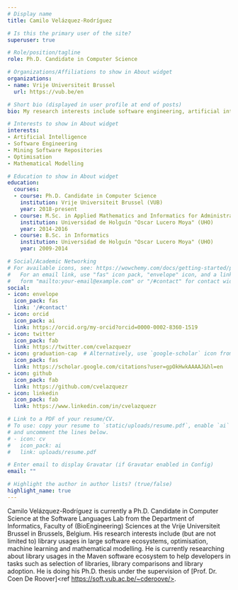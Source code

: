 ```yaml
---
# Display name
title: Camilo Velázquez-Rodríguez

# Is this the primary user of the site?
superuser: true

# Role/position/tagline
role: Ph.D. Candidate in Computer Science

# Organizations/Affiliations to show in About widget
organizations:
- name: Vrije Universiteit Brussel
  url: https://vub.be/en

# Short bio (displayed in user profile at end of posts)
bio: My research interests include software engineering, artificial intelligence on code and mining software repositories.

# Interests to show in About widget
interests:
- Artificial Intelligence
- Software Engineering
- Mining Software Repositories
- Optimisation
- Mathematical Modelling

# Education to show in About widget
education:
  courses:
  - course: Ph.D. Candidate in Computer Science
    institution: Vrije Universiteit Brussel (VUB)
    year: 2018-present
  - course: M.Sc. in Applied Mathematics and Informatics for Administration
    institution: Universidad de Holguín "Oscar Lucero Moya" (UHO)
    year: 2014-2016
  - course: B.Sc. in Informatics
    institution: Universidad de Holguín "Oscar Lucero Moya" (UHO)
    year: 2009-2014

# Social/Academic Networking
# For available icons, see: https://wowchemy.com/docs/getting-started/page-builder/#icons
#   For an email link, use "fas" icon pack, "envelope" icon, and a link in the
#   form "mailto:your-email@example.com" or "/#contact" for contact widget.
social:
- icon: envelope
  icon_pack: fas
  link: '/#contact'
- icon: orcid
  icon_pack: ai
  link: https://orcid.org/my-orcid?orcid=0000-0002-8360-1519
- icon: twitter
  icon_pack: fab
  link: https://twitter.com/cvelazquezr
- icon: graduation-cap  # Alternatively, use `google-scholar` icon from `ai` icon pack
  icon_pack: fas
  link: https://scholar.google.com/citations?user=gpOkHwkAAAAJ&hl=en
- icon: github
  icon_pack: fab
  link: https://github.com/cvelazquezr
- icon: linkedin
  icon_pack: fab
  link: https://www.linkedin.com/in/cvelazquezr

# Link to a PDF of your resume/CV.
# To use: copy your resume to `static/uploads/resume.pdf`, enable `ai` icons in `params.toml`, 
# and uncomment the lines below.
# - icon: cv
#   icon_pack: ai
#   link: uploads/resume.pdf

# Enter email to display Gravatar (if Gravatar enabled in Config)
email: ""

# Highlight the author in author lists? (true/false)
highlight_name: true
---
```


Camilo Velázquez-Rodríguez is currently a Ph.D. Candidate in Computer Science at the Software Languages Lab from the Department of Informatics, Faculty of (BioEngineering) Sciences at the Vrije Universiteit Brussel in Brussels, Belgium. His research interests include (but are not limited to) library usages in large software ecosystems, optimisation, machine learning and mathematical modelling. He is currently researching about library usages in the Maven software ecosystem to help developers in tasks such as selection of libraries, library comparisons and library adoption. He is doing his Ph.D. thesis under the supervision of [Prof. Dr. Coen De Roover]<ref https://soft.vub.ac.be/~cderoove/>.

<!-- {{< icon name="download" pack="fas" >}} Download my {{< staticref "uploads/demo_resume.pdf" "newtab" >}}resumé{{< /staticref >}}. -->
